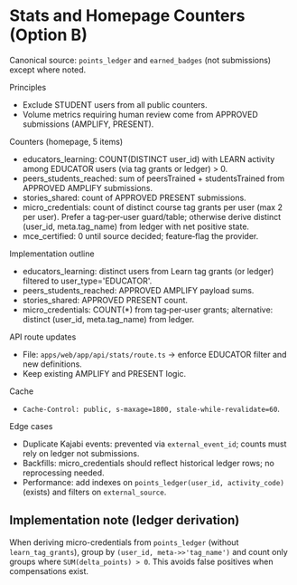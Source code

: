 # Stats and Homepage Counters (Option B)

Canonical source: `points_ledger` and `earned_badges` (not submissions) except where noted.

Principles

- Exclude STUDENT users from all public counters.
- Volume metrics requiring human review come from APPROVED submissions (AMPLIFY, PRESENT).

Counters (homepage, 5 items)

- educators_learning: COUNT(DISTINCT user_id) with LEARN activity among EDUCATOR users (via tag grants or ledger) > 0.
- peers_students_reached: sum of peersTrained + studentsTrained from APPROVED AMPLIFY submissions.
- stories_shared: count of APPROVED PRESENT submissions.
- micro_credentials: count of distinct course tag grants per user (max 2 per user). Prefer a tag‑per‑user guard/table; otherwise derive distinct (user_id, meta.tag_name) from ledger with net positive state.
- mce_certified: 0 until source decided; feature‑flag the provider.

Implementation outline

- educators_learning: distinct users from Learn tag grants (or ledger) filtered to user_type='EDUCATOR'.
- peers_students_reached: APPROVED AMPLIFY payload sums.
- stories_shared: APPROVED PRESENT count.
- micro_credentials: COUNT(\*) from tag‑per‑user grants; alternative: distinct (user_id, meta.tag_name) from ledger.

API route updates

- File: `apps/web/app/api/stats/route.ts` → enforce EDUCATOR filter and new definitions.
- Keep existing AMPLIFY and PRESENT logic.

Cache

- `Cache-Control: public, s-maxage=1800, stale-while-revalidate=60`.

Edge cases

- Duplicate Kajabi events: prevented via `external_event_id`; counts must rely on ledger not submissions.
- Backfills: micro_credentials should reflect historical ledger rows; no reprocessing needed.
- Performance: add indexes on `points_ledger(user_id, activity_code)` (exists) and filters on `external_source`.

## Implementation note (ledger derivation)

When deriving micro-credentials from `points_ledger` (without `learn_tag_grants`), group by `(user_id, meta->>'tag_name')` and count only groups where `SUM(delta_points) > 0`. This avoids false positives when compensations exist.
